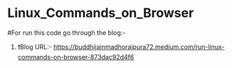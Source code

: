 # Linux_Commands_on_Browser
#For run this code go through the blog:- 
1. ❗Blog URL:- https://buddhijainmadhorajpura72.medium.com/run-linux-commands-on-browser-873dac92d4f6
